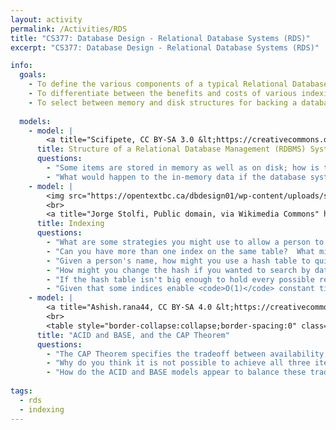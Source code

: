 ```yaml
---
layout: activity
permalink: /Activities/RDS
title: "CS377: Database Design - Relational Database Systems (RDS)"
excerpt: "CS377: Database Design - Relational Database Systems (RDS)"

info:
  goals: 
    - To define the various components of a typical Relational Database System (RDS)
    - To differentiate between the benefits and costs of various indexing structures to improve search performance
    - To select between memory and disk structures for backing a database
    
  models:
    - model: |
        <a title="Scifipete, CC BY-SA 3.0 &lt;https://creativecommons.org/licenses/by-sa/3.0&gt;, via Wikimedia Commons" href="https://commons.wikimedia.org/wiki/File:RDBMS_structure.png"><img width="512" alt="RDBMS structure" src="https://upload.wikimedia.org/wikipedia/commons/5/57/RDBMS_structure.png"></a>
      title: Structure of a Relational Database Management (RDBMS) System
      questions:
        - "Some items are stored in memory as well as on disk; how is this reconciled?"
        - "What would happen to the in-memory data if the database system was shut down prior to writing to disk?  How might this data be recovered?"
    - model: |
        <img src="https://opentextbc.ca/dbdesign01/wp-content/uploads/sites/11/2014/08/MemFormAug2014.jpg" alt="An example database from Database Design 2nd Ed by Watt and Eng">
        <br>
        <a title="Jorge Stolfi, Public domain, via Wikimedia Commons" href="https://commons.wikimedia.org/wiki/File:Hash_table_4_1_1_0_0_1_0_LL.svg"><img width="256" alt="Hash table 4 1 1 0 0 1 0 LL" src="https://upload.wikimedia.org/wikipedia/commons/thumb/5/58/Hash_table_4_1_1_0_0_1_0_LL.svg/256px-Hash_table_4_1_1_0_0_1_0_LL.svg.png"></a>
      title: Indexing
      questions:
        - "What are some strategies you might use to allow a person to look up the location of a record in a database more quickly than by linear search?"
        - "Can you have more than one index on the same table?  What might this mean?"
        - "Given a person's name, how might you use a hash table to quickly identify the row that contains the corresponding record?"
        - "How might you change the hash if you wanted to search by date-of-birth rather than by name?"
        - "If the hash table isn't big enough to hold every possible record hash, what could happen?  What would the drawback be?"
        - "Given that some indices enable <code>O(1)</code> constant time lookups, while others are <code>O(log n)</code> logarithmic time lookup with respect to the number of records <code>n</code>, what might you speculate is the underlying data structure used to create an index?"        
    - model: |
        <a title="Ashish.rana44, CC BY-SA 4.0 &lt;https://creativecommons.org/licenses/by-sa/4.0&gt;, via Wikimedia Commons" href="https://commons.wikimedia.org/wiki/File:CAP_theorem.png"><img width="256" alt="CAP theorem" src="https://upload.wikimedia.org/wikipedia/commons/8/80/CAP_theorem.png"></a>
        <br>
        <table style="border-collapse:collapse;border-spacing:0" class="tg"><thead><tr><th style="background-color:#000000;border-color:inherit;border-style:solid;border-width:1px;color:#ffffff;font-family:Arial, sans-serif;font-size:14px;font-weight:normal;overflow:hidden;padding:10px 5px;text-align:center;vertical-align:top;word-break:normal">ACID</th><th style="background-color:#000000;border-color:inherit;border-style:solid;border-width:1px;color:#ffffff;font-family:Arial, sans-serif;font-size:14px;font-weight:normal;overflow:hidden;padding:10px 5px;text-align:center;vertical-align:top;word-break:normal">BASE</th></tr></thead><tbody><tr><td style="border-color:inherit;border-style:solid;border-width:1px;font-family:Arial, sans-serif;font-size:14px;overflow:hidden;padding:10px 5px;text-align:left;vertical-align:top;word-break:normal">Atomic</td><td style="border-color:inherit;border-style:solid;border-width:1px;font-family:Arial, sans-serif;font-size:14px;overflow:hidden;padding:10px 5px;text-align:left;vertical-align:top;word-break:normal">Basically Available</td></tr><tr><td style="border-color:inherit;border-style:solid;border-width:1px;font-family:Arial, sans-serif;font-size:14px;overflow:hidden;padding:10px 5px;text-align:left;vertical-align:top;word-break:normal">Consistent</td><td style="border-color:inherit;border-style:solid;border-width:1px;font-family:Arial, sans-serif;font-size:14px;overflow:hidden;padding:10px 5px;text-align:left;vertical-align:top;word-break:normal">Soft State</td></tr><tr><td style="border-color:inherit;border-style:solid;border-width:1px;font-family:Arial, sans-serif;font-size:14px;overflow:hidden;padding:10px 5px;text-align:left;vertical-align:top;word-break:normal">Isolated</td><td style="border-color:inherit;border-style:solid;border-width:1px;font-family:Arial, sans-serif;font-size:14px;overflow:hidden;padding:10px 5px;text-align:left;vertical-align:top;word-break:normal">Eventual Consistency</td></tr><tr><td style="border-color:inherit;border-style:solid;border-width:1px;font-family:Arial, sans-serif;font-size:14px;overflow:hidden;padding:10px 5px;text-align:left;vertical-align:top;word-break:normal">Durable</td><td style="border-color:inherit;border-style:solid;border-width:1px;font-family:Arial, sans-serif;font-size:14px;overflow:hidden;padding:10px 5px;text-align:left;vertical-align:top;word-break:normal"></td></tr></tbody></table>
      title: "ACID and BASE, and the CAP Theorem"
      questions:
        - "The CAP Theorem specifies the tradeoff between availability, consistency, and partition tolerance.  What do you think these mean?" 
        - "Why do you think it is not possible to achieve all three items in the CAP Theorem?"
        - "How do the ACID and BASE models appear to balance these tradeoffs?"
        
tags:
  - rds
  - indexing  
---
```


